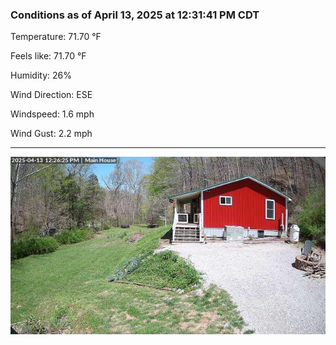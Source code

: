 ### Conditions as of April 13, 2025 at 12:31:41 PM CDT 

Temperature: 71.70 &deg;F

Feels like: 71.70 &deg;F

Humidity: 26%

Wind Direction: ESE

Windspeed: 1.6 mph

Wind Gust: 2.2 mph

---

<img src="./images/latest.jpeg"/>

